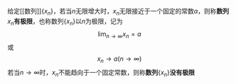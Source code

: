 给定[[数列]]$\{x_n\}$，若当$n$无限增大时，$x_n$无限接近于一个固定的常数$a$，则称**数列**${x_n}$**有极限**，也称数列$\{x_n\}$以$n$为极限，记为
$$\lim_{n\to\infty}x_n=a$$或$$x_n\to a(n\to\infty)$$
若当$n\to\infty$时，$x_n$不能趋向于一个固定常数，则称**数列**$\{x_n\}$**没有极限**